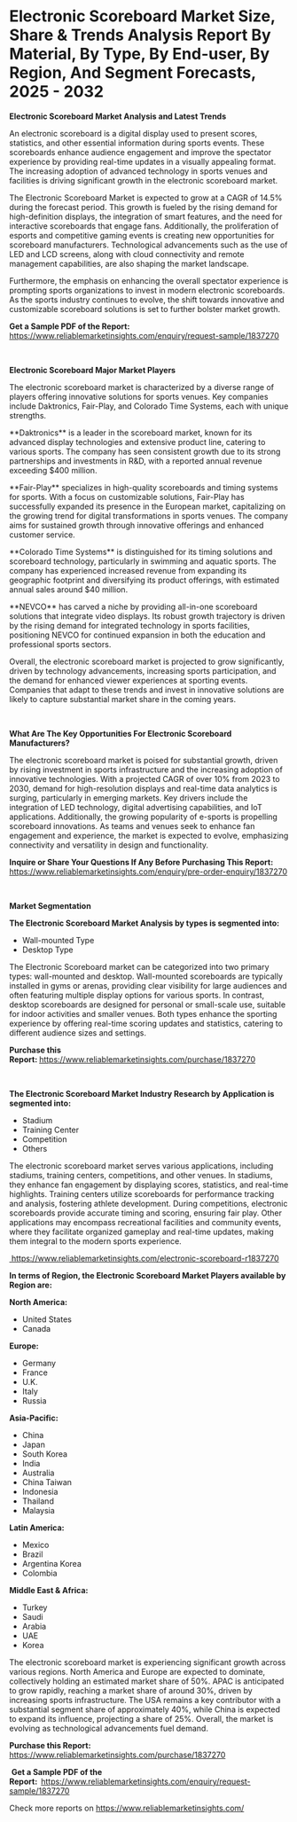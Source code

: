 <p><h1>Electronic Scoreboard Market Size, Share & Trends Analysis Report By Material, By Type, By End-user, By Region, And Segment Forecasts, 2025 - 2032</h1></p><p><strong>Electronic Scoreboard Market Analysis and Latest Trends</strong></p>
<p><p>An electronic scoreboard is a digital display used to present scores, statistics, and other essential information during sports events. These scoreboards enhance audience engagement and improve the spectator experience by providing real-time updates in a visually appealing format. The increasing adoption of advanced technology in sports venues and facilities is driving significant growth in the electronic scoreboard market.</p><p>The Electronic Scoreboard Market is expected to grow at a CAGR of 14.5% during the forecast period. This growth is fueled by the rising demand for high-definition displays, the integration of smart features, and the need for interactive scoreboards that engage fans. Additionally, the proliferation of esports and competitive gaming events is creating new opportunities for scoreboard manufacturers. Technological advancements such as the use of LED and LCD screens, along with cloud connectivity and remote management capabilities, are also shaping the market landscape.</p><p>Furthermore, the emphasis on enhancing the overall spectator experience is prompting sports organizations to invest in modern electronic scoreboards. As the sports industry continues to evolve, the shift towards innovative and customizable scoreboard solutions is set to further bolster market growth.</p></p>
<p><strong>Get a Sample PDF of the Report:&nbsp;</strong> <a href="https://www.reliablemarketinsights.com/enquiry/request-sample/1837270?utm_campaign=3184&utm_medium=2&utm_source=Github&utm_content=ia&utm_term=05042025&utm_id=electronic-scoreboard">https://www.reliablemarketinsights.com/enquiry/request-sample/1837270</a></p>
<p>&nbsp;</p>
<p><strong>Electronic Scoreboard Major Market Players</strong></p>
<p><p>The electronic scoreboard market is characterized by a diverse range of players offering innovative solutions for sports venues. Key companies include Daktronics, Fair-Play, and Colorado Time Systems, each with unique strengths.</p><p>**Daktronics** is a leader in the scoreboard market, known for its advanced display technologies and extensive product line, catering to various sports. The company has seen consistent growth due to its strong partnerships and investments in R&D, with a reported annual revenue exceeding $400 million.</p><p>**Fair-Play** specializes in high-quality scoreboards and timing systems for sports. With a focus on customizable solutions, Fair-Play has successfully expanded its presence in the European market, capitalizing on the growing trend for digital transformations in sports venues. The company aims for sustained growth through innovative offerings and enhanced customer service.</p><p>**Colorado Time Systems** is distinguished for its timing solutions and scoreboard technology, particularly in swimming and aquatic sports. The company has experienced increased revenue from expanding its geographic footprint and diversifying its product offerings, with estimated annual sales around $40 million.</p><p>**NEVCO** has carved a niche by providing all-in-one scoreboard solutions that integrate video displays. Its robust growth trajectory is driven by the rising demand for integrated technology in sports facilities, positioning NEVCO for continued expansion in both the education and professional sports sectors.</p><p>Overall, the electronic scoreboard market is projected to grow significantly, driven by technology advancements, increasing sports participation, and the demand for enhanced viewer experiences at sporting events. Companies that adapt to these trends and invest in innovative solutions are likely to capture substantial market share in the coming years.</p></p>
<p>&nbsp;</p>
<p><strong>What Are The Key Opportunities For Electronic Scoreboard Manufacturers?</strong></p>
<p><p>The electronic scoreboard market is poised for substantial growth, driven by rising investment in sports infrastructure and the increasing adoption of innovative technologies. With a projected CAGR of over 10% from 2023 to 2030, demand for high-resolution displays and real-time data analytics is surging, particularly in emerging markets. Key drivers include the integration of LED technology, digital advertising capabilities, and IoT applications. Additionally, the growing popularity of e-sports is propelling scoreboard innovations. As teams and venues seek to enhance fan engagement and experience, the market is expected to evolve, emphasizing connectivity and versatility in design and functionality.</p></p>
<p><strong>Inquire or Share Your Questions If Any Before Purchasing This Report:</strong> <a href="https://www.reliablemarketinsights.com/enquiry/pre-order-enquiry/1837270?utm_campaign=3184&utm_medium=2&utm_source=Github&utm_content=ia&utm_term=05042025&utm_id=electronic-scoreboard">https://www.reliablemarketinsights.com/enquiry/pre-order-enquiry/1837270</a></p>
<p>&nbsp;</p>
<p><strong>Market Segmentation</strong></p>
<p><strong>The Electronic Scoreboard Market Analysis by types is segmented into:</strong></p>
<p><ul><li>Wall-mounted Type</li><li>Desktop Type</li></ul></p>
<p><p>The Electronic Scoreboard market can be categorized into two primary types: wall-mounted and desktop. Wall-mounted scoreboards are typically installed in gyms or arenas, providing clear visibility for large audiences and often featuring multiple display options for various sports. In contrast, desktop scoreboards are designed for personal or small-scale use, suitable for indoor activities and smaller venues. Both types enhance the sporting experience by offering real-time scoring updates and statistics, catering to different audience sizes and settings.</p></p>
<p><strong>Purchase this Report:&nbsp;</strong><a href="https://www.reliablemarketinsights.com/purchase/1837270?utm_campaign=3184&utm_medium=2&utm_source=Github&utm_content=ia&utm_term=05042025&utm_id=electronic-scoreboard">https://www.reliablemarketinsights.com/purchase/1837270</a></p>
<p>&nbsp;</p>
<p><strong>The Electronic Scoreboard Market Industry Research by Application is segmented into:</strong></p>
<p><ul><li>Stadium</li><li>Training Center</li><li>Competition</li><li>Others</li></ul></p>
<p><p>The electronic scoreboard market serves various applications, including stadiums, training centers, competitions, and other venues. In stadiums, they enhance fan engagement by displaying scores, statistics, and real-time highlights. Training centers utilize scoreboards for performance tracking and analysis, fostering athlete development. During competitions, electronic scoreboards provide accurate timing and scoring, ensuring fair play. Other applications may encompass recreational facilities and community events, where they facilitate organized gameplay and real-time updates, making them integral to the modern sports experience.</p></p>
<p><a href="https://www.reliablemarketinsights.com/electronic-scoreboard-r1837270?utm_campaign=3184&utm_medium=2&utm_source=Github&utm_content=ia&utm_term=05042025&utm_id=electronic-scoreboard">&nbsp;https://www.reliablemarketinsights.com/electronic-scoreboard-r1837270</a></p>
<p><strong>In terms of Region, the Electronic Scoreboard Market Players available by Region are:</strong></p>
<p>
    <p> <strong> North America: </strong>
        <ul>
            <li>United States</li>
            <li>Canada</li>
        </ul>
        </p> 
    <p> <strong> Europe: </strong>
        <ul>
            <li>Germany</li>
            <li>France</li>
            <li>U.K.</li>
            <li>Italy</li>
            <li>Russia</li>
        </ul>
        </p> 
    <p> <strong> Asia-Pacific: </strong>
        <ul>
            <li>China</li>
            <li>Japan</li>
            <li>South Korea</li>
            <li>India</li>
            <li>Australia</li>
            <li>China Taiwan</li>
            <li>Indonesia</li>
            <li>Thailand</li>
            <li>Malaysia</li>
        </ul>
        </p> 
    <p> <strong> Latin America: </strong>
        <ul>
            <li>Mexico</li>
            <li>Brazil</li>
            <li>Argentina Korea</li>
            <li>Colombia</li>
        </ul>
        </p> 
    <p> <strong> Middle East & Africa: </strong>
        <ul>
            <li>Turkey</li>
            <li>Saudi</li>
            <li>Arabia</li>
            <li>UAE</li>
            <li>Korea</li>
        </ul>
    </p>
    </p>
<p><p>The electronic scoreboard market is experiencing significant growth across various regions. North America and Europe are expected to dominate, collectively holding an estimated market share of 50%. APAC is anticipated to grow rapidly, reaching a market share of around 30%, driven by increasing sports infrastructure. The USA remains a key contributor with a substantial segment share of approximately 40%, while China is expected to expand its influence, projecting a share of 25%. Overall, the market is evolving as technological advancements fuel demand.</p></p>
<p><strong>Purchase this Report: </strong><a href="https://www.reliablemarketinsights.com/purchase/1837270?utm_campaign=3184&utm_medium=2&utm_source=Github&utm_content=ia&utm_term=05042025&utm_id=electronic-scoreboard">https://www.reliablemarketinsights.com/purchase/1837270</a></p>
<p>&nbsp;<strong>Get a Sample PDF of the Report:&nbsp;&nbsp;</strong><a href="https://www.reliablemarketinsights.com/enquiry/request-sample/1837270?utm_campaign=3184&utm_medium=2&utm_source=Github&utm_content=ia&utm_term=05042025&utm_id=electronic-scoreboard">https://www.reliablemarketinsights.com/enquiry/request-sample/1837270</a></p>
<p><strong></strong></p>
<p>Check more reports on <a href="https://www.reliablemarketinsights.com/?utm_campaign=3184&utm_medium=2&utm_source=Github&utm_content=ia&utm_term=05042025&utm_id=electronic-scoreboard">https://www.reliablemarketinsights.com/</a></p>